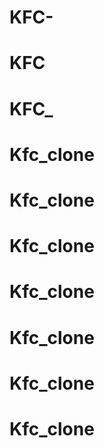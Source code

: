 # KFC-
# KFC
# KFC_
# Kfc_clone
# Kfc_clone
# Kfc_clone
# Kfc_clone
# Kfc_clone
# Kfc_clone
# Kfc_clone

